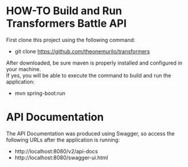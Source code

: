 # HOW-TO Build and Run Transformers Battle API

First clone this project using the following command:
- git clone https://github.com/theonemurilo/transformers

After downloaded, be sure maven is properly installed and configured in your machine.\
If yes, you will be able to execute the command to build and run the application:
- mvn spring-boot:run
 
# API Documentation
The API Documentation was produced using Swagger, so access the following URLs after the application is running:
- http://localhost:8080/v2/api-docs
- http://localhost:8080/swagger-ui.html